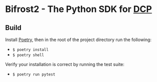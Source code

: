 # Bifrost2 - The Python SDK for [DCP](https://www.dcp.dev/)

## Build

Install [Poetry](https://python-poetry.org/), then in the root of the project directory run the following:
- `$ poetry install`
- `$ poetry shell`

Verify your installation is correct by running the test suite:
- `$ poetry run pytest`

